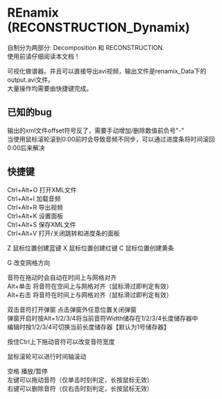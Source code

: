 # REnamix (RECONSTRUCTION_Dynamix)
自制分为两部分: Decomposition 和 RECONSTRUCTION.  
使用前请仔细阅读本文档！  
  
可视化做谱器。并且可以直接导出avi视频，输出文件是renamix_Data下的output.avi文件。  
大量操作均需要由快捷键完成。  

## 已知的bug  
输出的xml文件offset符号反了，需要手动增加/删除数值前负号"-"  
当使用鼠标滚轮滚到0:00前时会导致音频不同步，可以通过进度条将时间滚回0:00后来解决  
  
## 快捷键
Ctrl+Alt+O 打开XML文件  
Ctrl+Alt+I 加载音频  
Ctrl+Alt+R 导出视频  
Ctrl+Alt+K 设置面板  
Ctrl+Alt+S 保存XML文件  
Ctrl+Alt+V 打开/关闭跳转和进度条的面板  
  
Z 鼠标位置创建蓝键
X 鼠标位置创建红键
C 鼠标位置创建黄条
  
G 改变网格方向
  
音符在拖动时会自动在时间上与网格对齐  
Alt+单击 将音符在空间上与网格对齐（鼠标滑过即判定有效）  
Alt+右击 将音符在时间上与网格对齐（鼠标滑过即判定有效）  
  
双击音符打开弹窗 点击弹窗外任意位置关闭弹窗  
弹窗开启时按Alt+1/2/3/4将当前音符Width储存在1/2/3/4长度储存器中  
编辑时按1/2/3/4可切换当前长度储存器【默认为1号储存器】

按住Ctrl上下拖动音符可以改变音符宽度

鼠标滚轮可以进行时间轴滚动

空格 播放/暂停  
左键可以拖动音符（仅单击时刻判定，长按鼠标无效）  
右键可以删除音符（仅右击时刻判定，长按鼠标无效）  
